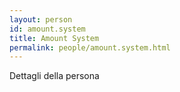 ```yaml
---
layout: person
id: amount.system
title: Amount System
permalink: people/amount.system.html
---
```


Dettagli della persona